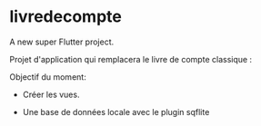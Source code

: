 # livredecompte

A new super Flutter project.

Projet d'application qui remplacera le livre de compte classique :

Objectif du moment:

- Créer les vues.

- Une base de données locale avec le plugin sqflite


